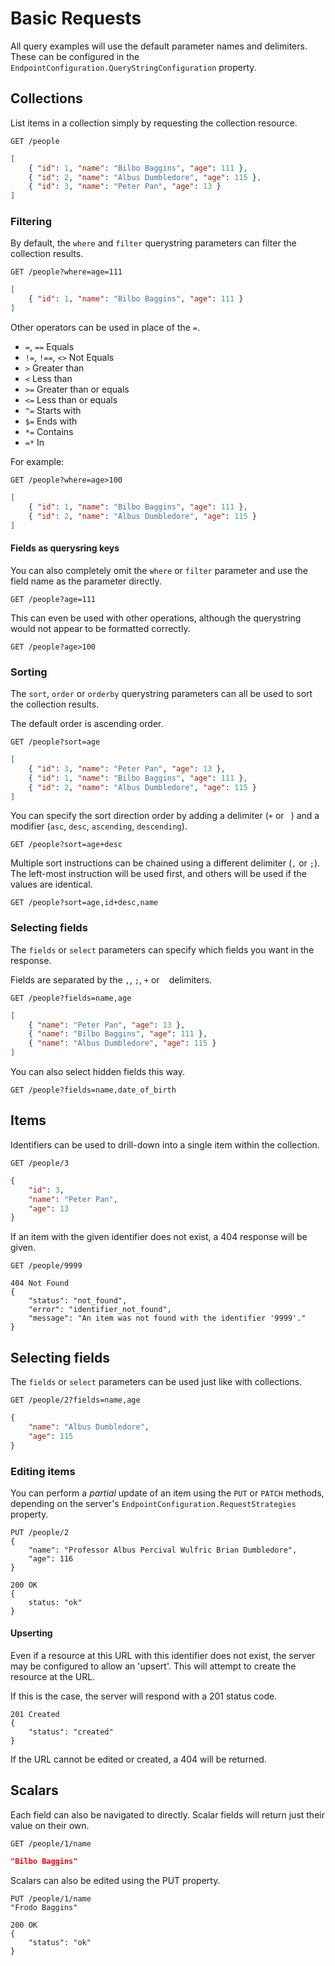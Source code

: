 # Basic Requests

All query examples will use the default parameter names and delimiters. These can be configured in the `EndpointConfiguration.QueryStringConfiguration` property.

## Collections

List items in a collection simply by requesting the collection resource.

```http
GET /people
```
```json
[
    { "id": 1, "name": "Bilbo Baggins", "age": 111 },
    { "id": 2, "name": "Albus Dumbledore", "age": 115 },
    { "id": 3, "name": "Peter Pan", "age": 13 }
]
```

### Filtering

By default, the `where` and `filter` querystring parameters can filter the collection results.

```http
GET /people?where=age=111
```
```json
[
    { "id": 1, "name": "Bilbo Baggins", "age": 111 }
]
```

Other operators can be used in place of the `=`.

- `=`, `==` Equals
- `!=`, `!==`, `<>` Not Equals
- `>` Greater than
- `<` Less than
- `>=` Greater than or equals
- `<=` Less than or equals
- `^=` Starts with
- `$=` Ends with
- `*=` Contains
- `=*` In

For example:

```http
GET /people?where=age>100
```
```json
[
    { "id": 1, "name": "Bilbo Baggins", "age": 111 },
    { "id": 2, "name": "Albus Dumbledore", "age": 115 }
]
```

#### Fields as querysring keys

You can also completely omit the `where` or `filter` parameter and use the field name as the parameter directly.

```http
GET /people?age=111
```

This can even be used with other operations, although the querystring would not appear to be formatted correctly.

```http
GET /people?age>100
```

### Sorting

The `sort`, `order` or `orderby` querystring parameters can all be used to sort the collection results.

The default order is ascending order.

```http
GET /people?sort=age
```
```json
[
    { "id": 3, "name": "Peter Pan", "age": 13 },
    { "id": 1, "name": "Bilbo Baggins", "age": 111 },
    { "id": 2, "name": "Albus Dumbledore", "age": 115 }
]
```

You can specify the sort direction order by adding a delimiter (`+` or ` `) and a modifier (`asc`, `desc`, `ascending`, `descending`).

```http
GET /people?sort=age+desc
```

Multiple sort instructions can be chained using a different delimiter (`,` or `;`). The left-most instruction will be used first, and others will be used if the values are identical.


```http
GET /people?sort=age,id+desc,name
```

### Selecting fields

The `fields` or `select` parameters can specify which fields you want in the response.

Fields are separated by the `,`, `;`, `+` or ` ` delimiters.

```http
GET /people?fields=name,age
```
```json
[
    { "name": "Peter Pan", "age": 13 },
    { "name": "Bilbo Baggins", "age": 111 },
    { "name": "Albus Dumbledore", "age": 115 }
]
```

You can also select hidden fields this way.

```http
GET /people?fields=name,date_of_birth
```

## Items

Identifiers can be used to drill-down into a single item within the collection.

```http
GET /people/3
```
```json
{
    "id": 3,
    "name": "Peter Pan",
    "age": 13
}
```

If an item with the given identifier does not exist, a 404 response will be given.

```http
GET /people/9999
```
```http
404 Not Found
{
    "status": "not_found",
    "error": "identifier_not_found",
    "message": "An item was not found with the identifier '9999'."
}
```

## Selecting fields

The `fields` or `select` parameters can be used just like with collections.

```http
GET /people/2?fields=name,age
```
```json
{
    "name": "Albus Dumbledore",
    "age": 115
}
```

### Editing items

You can perform a _partial_ update of an item using the `PUT` or `PATCH` methods, depending on the server's `EndpointConfiguration.RequestStrategies` property.

```http
PUT /people/2
{
    "name": "Professor Albus Percival Wulfric Brian Dumbledore",
    "age": 116
}
```
```http
200 OK
{
    status: "ok"
}
```

#### Upserting

Even if a resource at this URL with this identifier does not exist, the server may be configured to allow an 'upsert'. This will attempt to create the resource at the URL.

If this is the case, the server will respond with a 201 status code.

```http
201 Created
{
    "status": "created"
}
```

If the URL cannot be edited or created, a 404 will be returned.

## Scalars

Each field can also be navigated to directly. Scalar fields will return just their value on their own.

```http
GET /people/1/name
```
```json
"Bilbo Baggins"
```

Scalars can also be edited using the PUT property.


```http
PUT /people/1/name
"Frodo Baggins"
```
```http
200 OK
{
    "status": "ok"
}
```
